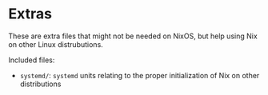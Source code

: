 # Extras
These are extra files that might not be needed on NixOS, but help using Nix on
other Linux distrubutions.

Included files:
- `systemd/`: `systemd` units relating to the proper initialization of Nix on other distributions
